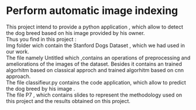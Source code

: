 # Perform automatic image indexing
This project intend to provide a python application , which allow to detect the dog breed based on his image provided by his owner.  
Thus you find in this project :  
Img folder wich contain the Stanford Dogs Dataset , which we had used in our work.   
The file namely Untitled which ,contains an operations of preprocessing and ameliorations of the images of the dataset. Besides it contains an trained algorhitm based on classical approch and trained algorhitm based on cnn approach.  
The file classifieur.py contains the code application, which allow to predict the dog breed by his image .  
The file P7 , which contains slides to represent   the methodology used on this project and the results obtained on  this project.
